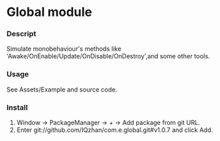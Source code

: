 # Global module
### Descript
Simulate monobehaviour's methods like 'Awake/OnEnable/Update/OnDisable/OnDestroy',and some other tools.
### Usage
See Assets/Example and source code.
### Install
1. Window -> PackageManager -> + -> Add package from git URL.
2. Enter git://github.com/IQzhan/com.e.global.git#v1.0.7 and click Add.